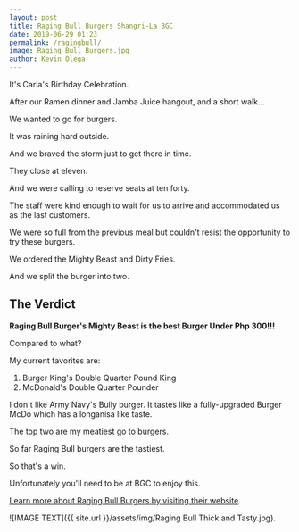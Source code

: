 ```yaml
--- 
layout: post 
title: Raging Bull Burgers Shangri-La BGC
date: 2019-06-29 01:23
permalink: /ragingbull/ 
image: Raging Bull Burgers.jpg
author: Kevin Olega 
--- 
```

It's Carla's Birthday Celebration.

After our Ramen dinner and Jamba Juice hangout, and a short walk...

We wanted to go for burgers.

It was raining hard outside.

And we braved the storm just to get there in time.

They close at eleven.

And we were calling to reserve seats at ten forty.

The staff were kind enough to wait for us to arrive and accommodated us as the last customers.

We were so full from the previous meal but couldn't resist the opportunity to try these burgers.

We ordered the Mighty Beast and Dirty Fries.

And we split the burger into two.

## The Verdict

**Raging Bull Burger's Mighty Beast is the best Burger Under Php 300!!!**

Compared to what?

My current favorites are:

1. Burger King's Double Quarter Pound King
2. McDonald's Double Quarter Pounder

I don't like Army Navy's Bully burger. It tastes like a fully-upgraded Burger McDo which has a longanisa like taste.

The top two are my meatiest go to burgers.

So far Raging Bull burgers are the tastiest.

So that's a win.

Unfortunately you'll need to be at BGC to enjoy this.

[Learn more about Raging Bull Burgers by visiting their website](https://www.ragingbullburgers-fort.com/).

![IMAGE TEXT]({{ site.url }}/assets/img/Raging Bull Thick and Tasty.jpg).